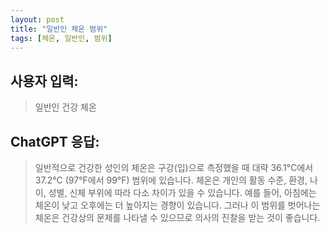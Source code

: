 ```yaml
---
layout: post
title: "일반인 체온 범위"
tags: [체온, 일반인, 범위]
---
```


## 사용자 입력:
> 일반인 건강 체온

## ChatGPT 응답:
> 일반적으로 건강한 성인의 체온은 구강(입)으로 측정했을 때 대략 36.1°C에서 37.2°C (97°F에서 99°F) 범위에 있습니다. 체온은 개인의 활동 수준, 환경, 나이, 성별, 신체 부위에 따라 다소 차이가 있을 수 있습니다. 예를 들어, 아침에는 체온이 낮고 오후에는 더 높아지는 경향이 있습니다. 그러나 이 범위를 벗어나는 체온은 건강상의 문제를 나타낼 수 있으므로 의사의 진찰을 받는 것이 좋습니다.

